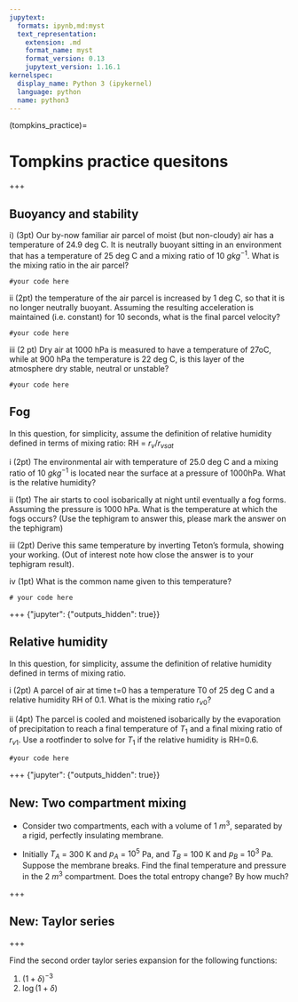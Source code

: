 ```yaml
---
jupytext:
  formats: ipynb,md:myst
  text_representation:
    extension: .md
    format_name: myst
    format_version: 0.13
    jupytext_version: 1.16.1
kernelspec:
  display_name: Python 3 (ipykernel)
  language: python
  name: python3
---
```


(tompkins_practice)=
# Tompkins practice quesitons

+++

## Buoyancy and stability

i)  (3pt) Our by-now familiar air parcel of moist (but non-cloudy)
air has a temperature of 24.9 deg C. It is neutrally buoyant sitting in an
environment that has a temperature of 25 deg C and a mixing ratio of 10
$g kg^{-1}$. What is the mixing ratio in the air parcel?

```{code-cell} ipython3
#your code here
```

ii (2pt) the temperature of the air parcel is increased by 1 deg C, so
that it is no longer neutrally buoyant. Assuming the resulting
acceleration is maintained (i.e. constant) for 10 seconds, what is the
final parcel velocity?

```{code-cell} ipython3
#your code here
```

iii (2 pt) Dry air at 1000 hPa is measured to have a temperature of
27oC, while at 900 hPa the temperature is 22 deg C, is this layer of the
atmosphere dry stable, neutral or unstable?

```{code-cell} ipython3
#your code here
```

## Fog

In this question, for simplicity, assume the definition of relative humidity 
defined in terms of mixing ratio: RH = $r_v/r_{vsat}$

i (2pt) The environmental air with temperature of 25.0 deg C and a mixing
ratio of 10 $g kg^{-1}$ is located near the surface at a pressure of
1000hPa. What is the relative humidity?

 ii (1pt) The air starts to cool isobarically at night until eventually a fog forms. Assuming the pressure is 1000 hPa. What is the
 temperature at which the fogs occurs? (Use the tephigram to answer
 this, please mark the answer on the tephigram)

iii (2pt) Derive this same temperature by inverting Teton’s formula,
showing your working. (Out of interest note how close the answer is to
your tephigram result).

iv (1pt) What is the common name given to this temperature?

```{code-cell} ipython3
# your code here
```

+++ {"jupyter": {"outputs_hidden": true}}

##  Relative humidity

In this question, for simplicity, assume the definition of relative
humidity defined in terms of mixing ratio.

i (2pt) A parcel of air at time t=0 has a temperature T0 of 25 deg C and a
relative humidity RH of 0.1. What is the mixing ratio $r_{v0}$?

ii (4pt) The parcel is cooled and moistened isobarically by the evaporation of precipitation to reach a final temperature 
of $T_1$ and a final mixing ratio of $r_{v1}$.  Use a rootfinder to solve for $T_1$ if the relative humidity is RH=0.6.

```{code-cell} ipython3
#your code here
```

+++ {"jupyter": {"outputs_hidden": true}}

## New: Two compartment mixing

- Consider two compartments, each with a volume of 1 $m^3$, separated by a rigid, perfectly insulating membrane.

- Initially $T_A$ = 300 K and $p_A$ = $10^5$ Pa, and $T_B$ = 100 K and $p_B$ = $10^3$ Pa.  Suppose the membrane breaks.  Find the final temperature and pressure in the 2 $m^3$ compartment.   Does the total entropy change?  By how much?

+++

## New: Taylor series

+++

Find the second order taylor series expansion for the following functions:

1) $(1 + \delta)^{-3}$
2) $\log(1 + \delta)$

```{code-cell} ipython3

```

```{code-cell} ipython3

```
